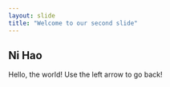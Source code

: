 ```yaml
---
layout: slide
title: "Welcome to our second slide"
---
```

## Ni Hao ##
Hello, the world!
Use the left arrow to go back!
